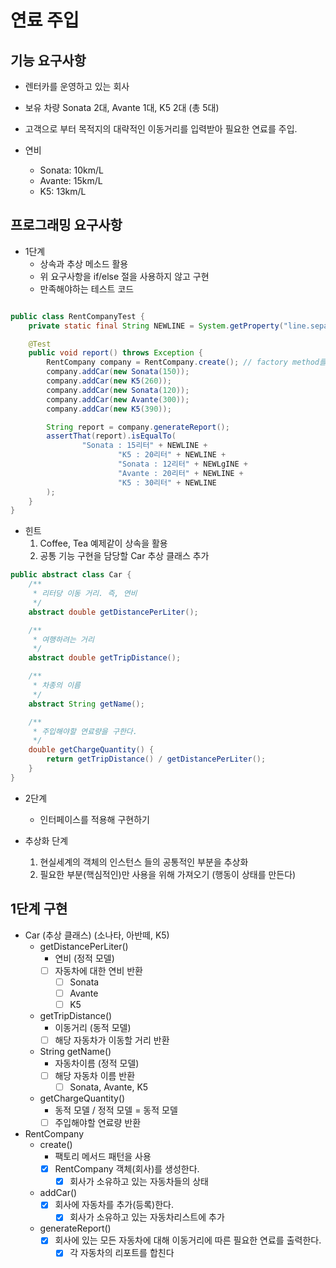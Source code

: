 # 연료 주입

## 기능 요구사항

- 렌터카를 운영하고 있는 회사
- 보유 차량 Sonata 2대, Avante 1대, K5 2대 (총 5대)
- 고객으로 부터 목적지의 대략적인 이동거리를 입력받아 필요한 연료를 주입.

- 연비
    - Sonata: 10km/L
    - Avante: 15km/L
    - K5: 13km/L

## 프로그래밍 요구사항

- 1단계
    - 상속과 추상 메소드 활용
    - 위 요구사항을 if/else 절을 사용하지 않고 구현
    - 만족해야하는 테스트 코드

```java

public class RentCompanyTest {
    private static final String NEWLINE = System.getProperty("line.separator");

    @Test
    public void report() throws Exception {
        RentCompany company = RentCompany.create(); // factory method를 사용해 생성
        company.addCar(new Sonata(150));
        company.addCar(new K5(260));
        company.addCar(new Sonata(120));
        company.addCar(new Avante(300));
        company.addCar(new K5(390));

        String report = company.generateReport();
        assertThat(report).isEqualTo(
                "Sonata : 15리터" + NEWLINE +
                        "K5 : 20리터" + NEWLINE +
                        "Sonata : 12리터" + NEWLgINE +
                        "Avante : 20리터" + NEWLINE +
                        "K5 : 30리터" + NEWLINE
        );
    }
}

 ```

- 힌트
    1. Coffee, Tea 예제같이 상속을 활용
    2. 공통 기능 구현을 담당할 Car 추상 클래스 추가

```java
public abstract class Car {
    /**
     * 리터당 이동 거리. 즉, 연비
     */
    abstract double getDistancePerLiter();

    /**
     * 여행하려는 거리
     */
    abstract double getTripDistance();

    /**
     * 차종의 이름
     */
    abstract String getName();

    /**
     * 주입해야할 연료량을 구한다.
     */
    double getChargeQuantity() {
        return getTripDistance() / getDistancePerLiter();
    }
}
```

- 2단계
    - 인터페이스를 적용해 구현하기

- 추상화 단계
    1. 현실세계의 객체의 인스턴스 들의 공통적인 부분을 추상화
    2. 필요한 부분(핵심적인)만 사용을 위해 가져오기 (행동이 상태를 만든다)

## 1단계 구현

- Car (추상 클래스) (소나타, 아반떼, K5)
    - getDistancePerLiter()
        - 연비 (정적 모델)
        - [ ] 자동차에 대한 연비 반환
            - [ ] Sonata
            - [ ] Avante
            - [ ] K5
    - getTripDistance()
        - 이동거리 (동적 모델)
        - [ ] 해당 자동차가 이동할 거리 반환
    - String getName()
        - 자동차이름 (정적 모델)
        - [ ] 해당 자동차 이름 반환
            - [ ] Sonata, Avante, K5
    - getChargeQuantity()
        - 동적 모델 / 정적 모델 = 동적 모델
        - [ ] 주입해야할 연료량 반환

- RentCompany
    - create()
        - 팩토리 메서드 패턴을 사용
        - [x] RentCompany 객체(회사)를 생성한다.
          - [x] 회사가 소유하고 있는 자동차들의 상태
    - addCar()
        - [x] 회사에 자동차를 추가(등록)한다.
          - [x] 회사가 소유하고 있는 자동차리스트에 추가
    - generateReport()
        - [x] 회사에 있는 모든 자동차에 대해 이동거리에 따른 필요한 연료를 출력한다.
          - [x] 각 자동차의 리포트를 합친다
